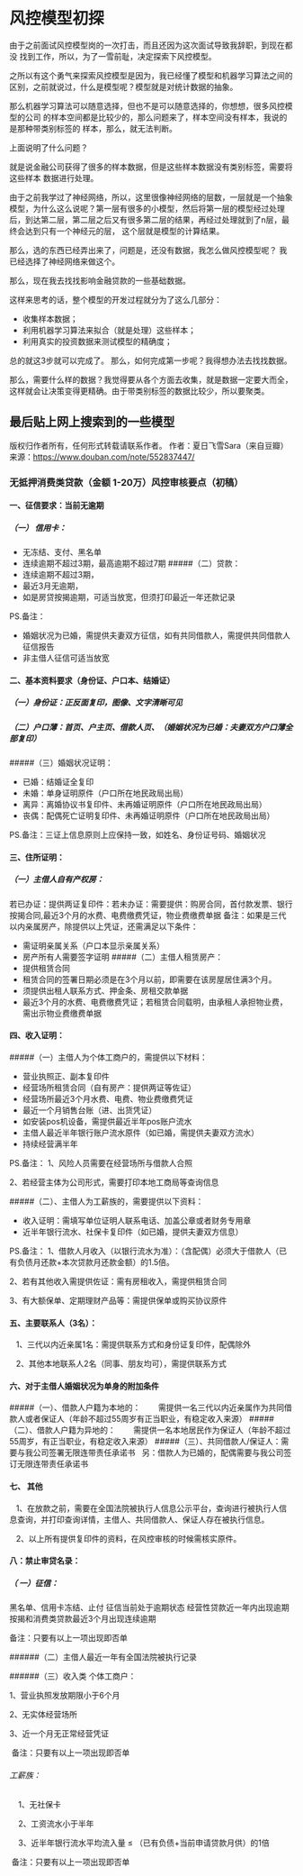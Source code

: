 # 风控模型初探
由于之前面试风控模型岗的一次打击，而且还因为这次面试导致我辞职，到现在都没
找到工作，所以，为了一雪前耻，决定探索下风控模型。

之所以有这个勇气来探索风控模型是因为，我已经懂了模型和机器学习算法之间的区别，之前就说过，什么是模型呢？模型就是对统计数据的抽象。

那么机器学习算法可以随意选择，但也不是可以随意选择的，你想想，很多风控模型的公司
的样本空间都是比较少的，那么问题来了，样本空间没有样本，我说的是那种带类别标签的
样本，那么，就无法判断。

上面说明了什么问题？

就是说金融公司获得了很多的样本数据，但是这些样本数据没有类别标签，需要将这些样本
数据进行处理。

由于之前我学过了神经网络，所以，这里很像神经网络的层数，一层就是一个抽象模型，为什么这么说呢？第一层有很多的小模型，然后将第一层的模型经过处理后，到达第二层，第二层之后又有很多第二层的结果，再经过处理就到了n层，最终会达到只有一个神经元的层，
这个层就是模型的计算结果。

那么，选的东西已经弄出来了，问题是，还没有数据，我怎么做风控模型呢？
我已经选择了神经网络来做这个。

那么，现在我去找找影响金融贷款的一些基础数据。

这样来思考的话，整个模型的开发过程就分为了这么几部分：
* 收集样本数据；
* 利用机器学习算法来拟合（就是处理）这些样本；
* 利用真实的投资数据来测试模型的精确度；

总的就这3步就可以完成了。
那么，如何完成第一步呢？我得想办法去找找数据。

那么，需要什么样的数据？我觉得要从各个方面去收集，就是数据一定要大而全，这样就会让决策变得更精确。由于带类别标签的数据比较少，所以要聚类。

## 最后贴上网上搜索到的一些模型
版权归作者所有，任何形式转载请联系作者。
作者：夏日飞雪Sara（来自豆瓣）
来源：https://www.douban.com/note/552837447/

### 无抵押消费类贷款（金额 1-20万）风控审核要点（初稿）

#### 一、征信要求：当前无逾期
##### （一） 信用卡：
* 无冻结、支付、黑名单
* 连续逾期不超过3期，最高逾期不超过7期
#####（二）贷款：
* 连续逾期不超过3期，
* 最近3月无逾期，
* 如是房贷按揭逾期，可适当放宽，但须打印最近一年还款记录

PS.备注：
* 婚姻状况为已婚，需提供夫妻双方征信，如有共同借款人，需提供共同借款人征信报告
* 非主借人征信可适当放宽

#### 二、基本资料要求（身份证、户口本、结婚证）

##### （一）身份证：正反面复印，图像、文字清晰可见
##### （二）户口薄：首页、户主页、借款人页、（婚姻状况为已婚：夫妻双方户口薄全部复印）
#####（三）婚姻状况证明：
* 已婚：结婚证全复印
* 未婚：单身证明原件（户口所在地民政局出局）
* 离异：离婚协议书复印件、未再婚证明原件（户口所在地民政局出局）
* 丧偶：配偶死亡证明复印件、未再婚证明原件（户口所在地民政局出局）

PS.备注：三证上信息原则上应保持一致，如姓名、身份证号码、婚姻状况

#### 三、住所证明：
##### （一）主借人自有产权房：
若已办证：提供两证复印件：若未办证：需要提供：购房合同，首付款发票、银行按揭合同,最近3个月的水费、电费缴费凭证，物业费缴费单据
备注：如果是三代以内亲属房产，除提供以上凭证，还需满足以下条件：
* 需证明亲属关系（户口本显示亲属关系）
* 房产所有人需要签字证明
#####（二）主借人租赁房产：
* 提供租赁合同
* 租赁合同的签署日期必须是在3个月以前，即需要在该房屋居住满3个月。
* 须提供出租人联系方式、押金条、房租交款单据
* 最近3个月的水费、电费缴费凭证；若租赁合同载明，由承租人承担物业费，需出示物业费缴费单据

#### 四、收入证明：

#####（一）主借人为个体工商户的，需提供以下材料：
* 营业执照正、副本复印件
* 经营场所租赁合同（自有房产：提供两证等佐证）
* 经营场所最近3个月水费、电费、物业费缴费凭证
* 最近一个月销售台账（进、出货凭证）
* 如安装pos机设备，需提供最近半年pos账户流水
* 主借人最近半年银行账户流水原件（如已婚，需提供夫妻双方流水）
* 持续经营满半年

PS.备注：
1、风险人员需要在经营场所与借款人合照

2、若经营主体为公司形式，需要打印本地工商局等查询信息

#####（二）、主借人为工薪族的，需要提供以下资料：
* 收入证明：需填写单位证明人联系电话、加盖公章或者财务专用章
* 近半年银行流水、社保卡复印件（如已婚，提供夫妻双方信息）

PS.备注：
1、借款人月收入（以银行流水为准）：（含配偶）必须大于借款人（已有负债月还款+本次贷款月还款金额）的1.5倍。

2、若有其他收入需提供佐证：需有房租收入，需提供租赁合同

3、有大额保单、定期理财产品等：需提供保单或购买协议原件

#### 五、主要联系人（3名）：

   1、三代以内近亲属1名：需提供联系方式和身份证复印件，配偶除外

   2、其他本地联系人2名（同事、朋友均可），需提供联系方式

#### 六、对于主借人婚姻状况为单身的附加条件

#####（一）、借款人户籍为本地的：
       需提供一名三代以内近亲属作为共同借款人或者保证人（年龄不超过55周岁有正当职业，有稳定收入来源）
#####（二）、借款人户籍为异地的：
       需提供一名本地居民作为保证人（年龄不超过55周岁，有正当职业，有稳定收入来源）
#####（三）、共同借款人/保证人：需要与我公司签署无限连带责任承诺书
  另：借款人为已婚的，配偶需要与我公司签订无限连带责任承诺书

#### 七、  其他

   1、在放款之前，需要在全国法院被执行人信息公示平台，查询进行被执行人信息查询，并打印查询详情，主借人、共同借款人、保证人存在被执行信息。

   2、以上所有提供复印件的资料，在风控审核的时候需核实原件。

#### 八：禁止审贷名录：

##### （ 一）征信：
黑名单、信用卡冻结、止付
征信当前处于逾期状态
经营性贷款近一年内出现逾期
按揭和消费类贷款最近3个月出现连续逾期

备注：只要有以上一项出现即否单

######（二）主借人最近一年有全国法院被执行记录

######（三）收入类
个体工商户：

1、营业执照发放期限小于6个月

2、无实体经营场所

3、近一个月无正常经营凭证

 备注：只要有以上一项出现即否单

###### 工薪族：
    1、无社保卡

    2、工资流水小于半年

    3、近半年银行流水平均流入量 ≤ （已有负债+当前申请贷款月供）的1倍

 备注：只要有以上一项出现即否单
